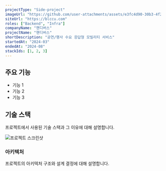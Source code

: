 ```yaml
---
projectType: "Side-project"
imageUrl: "https://github.com/user-attachments/assets/e3fc4d90-30b3-4f2e-9271-a326c3c11104"
siteUrl: "https://blccu.com"
roles: ["Backend", "Infra"]
companyName: "핸디버스"
projectName: "핸디버스"
shortDescription: "공연/행사 수요 응답형 모빌리티 서비스"
startedAt: "2024-03"
endedAt: "2024-08"
stackIds: [1, 2, 3]
---
```


## 주요 기능

- 기능 1
- 기능 2
- 기능 3

## 기술 스택

프로젝트에서 사용된 기술 스택과 그 이유에 대해 설명합니다.

![프로젝트 스크린샷](/assets/projects/screenshot.png)

### 아키텍처

프로젝트의 아키텍처 구조와 설계 결정에 대해 설명합니다.
